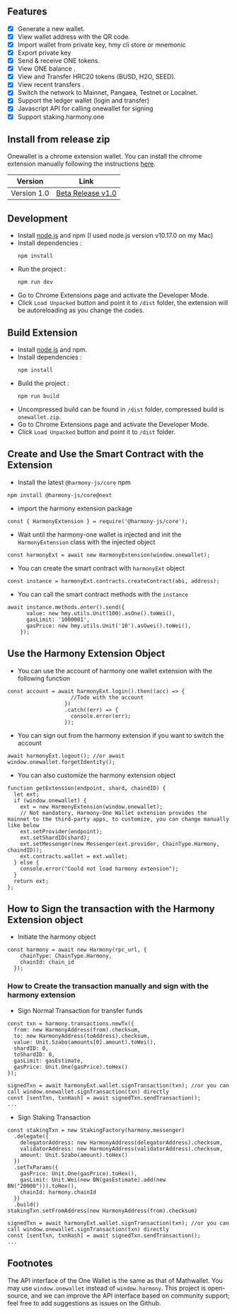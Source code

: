 
## Features
- [x] Generate a new wallet.
- [x] View wallet address with the QR code.
- [x] Import wallet from private key, hmy cli store or mnemonic
- [x] Export private key  
- [x] Send & receive ONE tokens.
- [x] View ONE balance .
- [x] View and Transfer HRC20 tokens (BUSD, H2O, SEED).
- [x] View recent transfers .
- [x] Switch the network to Mainnet, Pangaea, Testnet or Localnet.
- [x] Support the ledger wallet (login and transfer)
- [x] Javascript API for calling onewallet for signing 
- [x] Support staking.harmony.one 

## Install from release zip

Onewallet is a chrome extension wallet. You can install the chrome extension manually following the instructions [here](https://www.cnet.com/how-to/how-to-install-chrome-extensions-manually/). 

| Version        | Link |
| -------------- | ------------- |
| Version 1.0 | [Beta Release v1.0 ](https://github.com/harmony-one/onewallet/releases/download/v1.0.0/Harmony_Wallet_v1.0.0.zip)|

## Development 

* Install [node.js](https://nodejs.org/) and npm (I used node.js version v10.17.0 on my Mac)
* Install dependencies :
  ```
  npm install
  ```
* Run the project :
  ```
  npm run dev
  ```
* Go to Chrome Extensions page and activate the Developer Mode.
* Click `Load Unpacked` button and point it to `/dist` folder, the extension will be autoreloading as you change the codes.


 
## Build Extension

* Install [node.js](https://nodejs.org/) and npm. 
* Install dependencies :
  ```
  npm install
  ```
* Build the project :
  ```
  npm run build
  ```
* Uncompressed build can be found in `/dist` folder, compressed build is `onewallet.zip`.
* Go to Chrome Extensions page and activate the Developer Mode.
* Click `Load Unpacked` button and point it to `/dist` folder.

## Create and Use the Smart Contract with the Extension

* Install the latest `@harmony-js/core` npm
```
npm install @harmony-js/core@next
```
* import the harmony extension package
```
const { HarmonyExtension } = require('@harmony-js/core');
```
* Wait until the harmony-one wallet is injected and init the `HarmonyExtension` class with the injected object
```
const harmonyExt = await new HarmonyExtension(window.onewallet);
```
* You can create the smart contract with `harmonyExt` object
```
const instance = harmonyExt.contracts.createContract(abi, address);
```
* You can call the smart contract methods with the `instance`
```
await instance.methods.enter().send({
      value: new hmy.utils.Unit(100).asOne().toWei(),
      gasLimit: '1000001',
      gasPrice: new hmy.utils.Unit('10').asGwei().toWei(),
    });
```

## Use the Harmony Extension Object
* You can use the account of harmony one wallet extension with the following function
```
const account = await harmonyExt.login().then((acc) => {
                    //Todo with the account
                  })
                  .catch((err) => {
                    console.error(err);
                  });
```
* You can sign out from the harmony extension if you want to switch the account
```
await harmonyExt.logout(); //or await window.onewallet.forgetIdentity();
```
* You can also customize the harmony extension object
```
function getExtension(endpoint, shard, chaindID) {
  let ext;
  if (window.onewallet) {
    ext = new HarmonyExtension(window.onewallet);
    // Not mandatory, Harmony-One Wallet extension provides the mainnet to the third-party apps, to customize, you can change manually like below
    ext.setProvider(endpoint);
    ext.setShardID(shard);
    ext.setMessenger(new Messenger(ext.provider, ChainType.Harmony, chaindID));
    ext.contracts.wallet = ext.wallet;
  } else {
    console.error("Could not load harmony extension");
  }
  return ext;
};
```
## How to Sign the transaction with the Harmony Extension object
* Initiate the harmony object
```
const harmony = await new Harmony(rpc_url, {
    chainType: ChainType.Harmony,
    chainId: chain_id
  });
```
### How to Create the transaction manually and sign with the harmony extension
* Sign Normal Transaction for transfer funds
```
const txn = harmony.transactions.newTx({
  from: new HarmonyAddress(from).checksum,
  to: new HarmonyAddress(toAddress).checksum,
  value: Unit.Szabo(amounts[0].amount).toWei(),
  shardID: 0,
  toShardID: 0,
  gasLimit: gasEstimate,
  gasPrice: Unit.One(gasPrice).toHex()
});

signedTxn = await harmonyExt.wallet.signTransaction(txn); //or you can call window.onewallet.signTransaction(txn) directly
const [sentTxn, txnHash] = await signedTxn.sendTransaction();
...
```
* Sign Staking Transaction
```
const stakingTxn = new StakingFactory(harmony.messenger)
  .delegate({
    delegatorAddress: new HarmonyAddress(delegatorAddress).checksum,
    validatorAddress: new HarmonyAddress(validatorAddress).checksum,
    amount: Unit.Szabo(amount).toHex()
  })
  .setTxParams({
    gasPrice: Unit.One(gasPrice).toHex(),
    gasLimit: Unit.Wei(new BN(gasEstimate).add(new BN("20000"))).toHex(),
    chainId: harmony.chainId
  })
  .build()
stakingTxn.setFromAddress(new HarmonyAddress(from).checksum)

signedTxn = await harmonyExt.wallet.signTransaction(txn); //or you can call window.onewallet.signTransaction(txn) directly
const [sentTxn, txnHash] = await signedTxn.sendTransaction();
...
```

## Footnotes
The API interface of the One Wallet is the same as that of Mathwallet. You may use `window.onewallet` instead of `window.harmony`. This project is open-source, and we can improve the API interface based on community support; feel free to add suggestions as issues on the Github.
